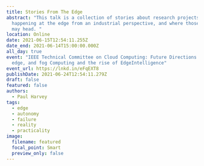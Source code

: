 ```yaml
---
title: Stories From The Edge
abstract: "This talk is a collection of stories about research projects
  happening at the edge from an industrial perspective, and where those projects
  may head. "
location: Online
date: 2021-06-15T12:54:11.255Z
date_end: 2021-06-14T15:00:00.000Z
all_day: true
event: "IEEE Technical Committee on Cloud Computing: Future Directions in cloud,
  edge, and fog Computing and the rise of EdgeIntelligence"
event_url: https://lnkd.in/eFqEXT8
publishDate: 2021-06-24T12:54:11.279Z
draft: false
featured: false
authors:
  - Paul Harvey
tags:
  - edge
  - autonomy
  - failure
  - reality
  - practicality
image:
  filename: featured
  focal_point: Smart
  preview_only: false
---
```

